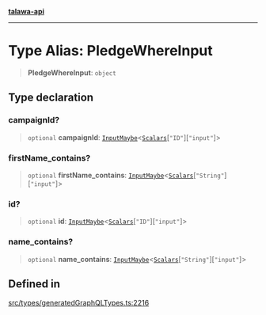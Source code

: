[**talawa-api**](../../../README.md)

***

# Type Alias: PledgeWhereInput

> **PledgeWhereInput**: `object`

## Type declaration

### campaignId?

> `optional` **campaignId**: [`InputMaybe`](InputMaybe.md)\<[`Scalars`](Scalars.md)\[`"ID"`\]\[`"input"`\]\>

### firstName\_contains?

> `optional` **firstName\_contains**: [`InputMaybe`](InputMaybe.md)\<[`Scalars`](Scalars.md)\[`"String"`\]\[`"input"`\]\>

### id?

> `optional` **id**: [`InputMaybe`](InputMaybe.md)\<[`Scalars`](Scalars.md)\[`"ID"`\]\[`"input"`\]\>

### name\_contains?

> `optional` **name\_contains**: [`InputMaybe`](InputMaybe.md)\<[`Scalars`](Scalars.md)\[`"String"`\]\[`"input"`\]\>

## Defined in

[src/types/generatedGraphQLTypes.ts:2216](https://github.com/Suyash878/talawa-api/blob/095e6964ce2a06c1c30d1acf81b6162203f1db91/src/types/generatedGraphQLTypes.ts#L2216)
